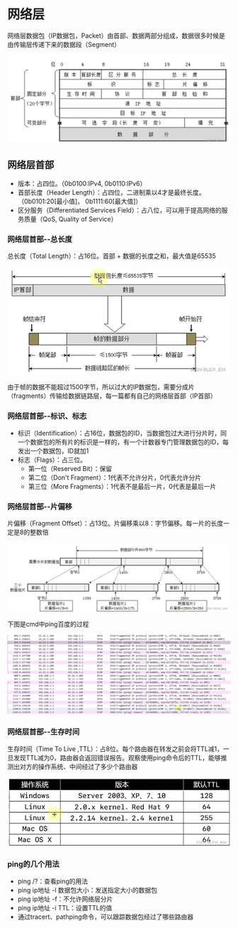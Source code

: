 # 网络层

网络层数据包（IP数据包，Packet）由首部、数据两部分组成，数据很多时候是由传输层传递下来的数据段（Segment）

![](imags/4.1.png)

##  网络层首部

- 版本：占四位。（0b0100:IPv4,  0b0110:IPv6）
- 首部长度（Header Length）：占四位，二进制乘以4才是最终长度。（0b0101:20[最小值]，  0b1111:60[最大值]）
- 区分服务（Differentiated Services Field）：占八位，可以用于提高网络的服务质量（QoS, Quality of Service）

### 网络层首部--总长度

总长度（Total Length）：占16位。首部 + 数据的长度之和，最大值是65535

![](imags/4.2.png)

 由于帧的数据不能超过1500字节，所以过大的IP数据包，需要分成片（fragments）传输给数据链路层，每一篇都有自己的网络层首部（IP首部）

### 网络层首部--标识、标志

- 标识（Identification）：占16位，数据包的ID，当数据包过大进行分片时，同一个数据包的所有片的标识是一样的，有一个计数器专门管理数据包的ID，每发出一个数据包，ID就加1
- 标志（Flags）：占三位。 
  - 第一位（Reserved Bit）：保留
  - 第二位（Don't Fragment）：1代表不允许分片，0代表允许分片
  - 第三位（More Fragments）：1代表不是最后一片，0代表是最后一片

### 网络层首部--片偏移

片偏移（Fragment Offset）：占13位。片偏移乘以8：字节偏移。每一片的长度一定是8的整数倍

![](imags/4.3.png)

 下图是cmd中ping百度的过程

![](imags/4.4.png)

###  网络层首部--生存时间

生存时间（Time To Live ,TTL）：占8位。每个路由器在转发之前会将TTL减1，一旦发现TTL减为0，路由器会返回错误报告。观察使用ping命令后的TTL，能够推测出对方的操作系统、中间经过了多少个路由器

![](imags/4.5.png)

###  ping的几个用法

- ping /?：查看ping的用法
- ping ip地址 -l 数据包大小：发送指定大小的数据包
- ping ip地址 -f：不允许网络层分片
- ping ip地址 -i TTL：设置TTL的值
- 通过tracert、pathping命令，可以跟踪数据包经过了哪些路由器